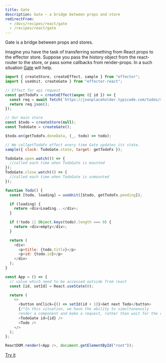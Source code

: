 ```yaml
---
title: Gate
description: Gate – a bridge between props and store
redirectFrom:
  - /docs/recipes/react/gate
  - /recipes/react/gate
---
```


Gate is a bridge between props and stores.

Imagine you have the task of transferring something from React props to the effector store.
Suppose you pass the history object from the react-router to the store, or pass some callbacks from render-props.
In a such situation [Gate](/en/api/effector-react/Gate) will help.

```js
import { createStore, createEffect, sample } from "effector";
import { useUnit, createGate } from "effector-react";

// Effect for api request
const getTodoFx = createEffect(async ({ id }) => {
  const req = await fetch(`https://jsonplaceholder.typicode.com/todos/${id}`);
  return req.json();
});

// Our main store
const $todo = createStore(null);
const TodoGate = createGate();

$todo.on(getTodoFx.doneData, (_, todo) => todo);

// We callgetTodoFx effect every time Gate updates its state.
sample({ clock: TodoGate.state, target: getTodoFx });

TodoGate.open.watch(() => {
  //called each time when TodoGate is mounted
});
TodoGate.close.watch(() => {
  //called each time when TodoGate is unmounted
});

function Todo() {
  const [todo, loading] = useUnit([$todo, getTodoFx.pending]);

  if (loading) {
    return <div>Loading...</div>;
  }

  if (!todo || Object.keys(todo).length === 0) {
    return <div>empty</div>;
  }

  return (
    <div>
      <p>title: {todo.title}</p>
      <p>id: {todo.id}</p>
    </div>
  );
}

const App = () => {
  // value which need to be accessed outside from react
  const [id, setId] = React.useState(0);

  return (
    <>
      <button onClick={() => setId(id + 1)}>Get next Todo</button>
      {/*In this situation, we have the ability to simultaneously
      render a component and make a request, rather than wait for the component*/}
      <TodoGate id={id} />
      <Todo />
    </>
  );
};

ReactDOM.render(<App />, document.getElementById("root"));
```

[Try it](https://share.effector.dev/u6YeYVaM)
